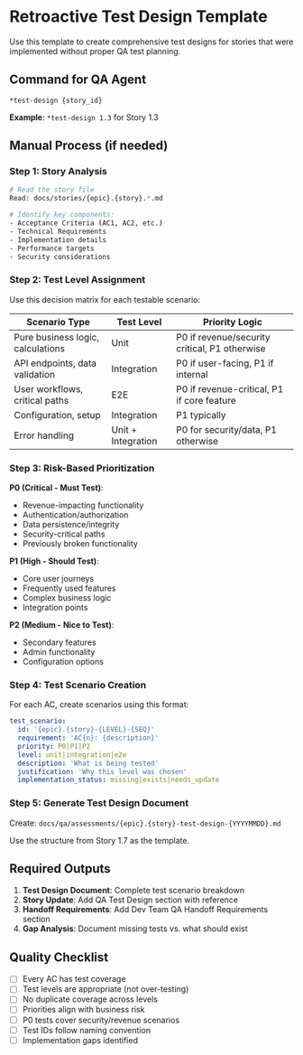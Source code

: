 # Retroactive Test Design Template

Use this template to create comprehensive test designs for stories that were
implemented without proper QA test planning.

## Command for QA Agent

```
*test-design {story_id}
```

**Example**: `*test-design 1.3` for Story 1.3

## Manual Process (if needed)

### Step 1: Story Analysis

```bash
# Read the story file
Read: docs/stories/{epic}.{story}.*.md

# Identify key components:
- Acceptance Criteria (AC1, AC2, etc.)
- Technical Requirements
- Implementation details
- Performance targets
- Security considerations
```

### Step 2: Test Level Assignment

Use this decision matrix for each testable scenario:

| Scenario Type                     | Test Level         | Priority Logic                                |
| --------------------------------- | ------------------ | --------------------------------------------- |
| Pure business logic, calculations | Unit               | P0 if revenue/security critical, P1 otherwise |
| API endpoints, data validation    | Integration        | P0 if user-facing, P1 if internal             |
| User workflows, critical paths    | E2E                | P0 if revenue-critical, P1 if core feature    |
| Configuration, setup              | Integration        | P1 typically                                  |
| Error handling                    | Unit + Integration | P0 for security/data, P1 otherwise            |

### Step 3: Risk-Based Prioritization

**P0 (Critical - Must Test)**:

- Revenue-impacting functionality
- Authentication/authorization
- Data persistence/integrity
- Security-critical paths
- Previously broken functionality

**P1 (High - Should Test)**:

- Core user journeys
- Frequently used features
- Complex business logic
- Integration points

**P2 (Medium - Nice to Test)**:

- Secondary features
- Admin functionality
- Configuration options

### Step 4: Test Scenario Creation

For each AC, create scenarios using this format:

```yaml
test_scenario:
  id: '{epic}.{story}-{LEVEL}-{SEQ}'
  requirement: 'AC{n}: {description}'
  priority: P0|P1|P2
  level: unit|integration|e2e
  description: 'What is being tested'
  justification: 'Why this level was chosen'
  implementation_status: missing|exists|needs_update
```

### Step 5: Generate Test Design Document

Create: `docs/qa/assessments/{epic}.{story}-test-design-{YYYYMMDD}.md`

Use the structure from Story 1.7 as the template.

## Required Outputs

1. **Test Design Document**: Complete test scenario breakdown
2. **Story Update**: Add QA Test Design section with reference
3. **Handoff Requirements**: Add Dev Team QA Handoff Requirements section
4. **Gap Analysis**: Document missing tests vs. what should exist

## Quality Checklist

- [ ] Every AC has test coverage
- [ ] Test levels are appropriate (not over-testing)
- [ ] No duplicate coverage across levels
- [ ] Priorities align with business risk
- [ ] P0 tests cover security/revenue scenarios
- [ ] Test IDs follow naming convention
- [ ] Implementation gaps identified
